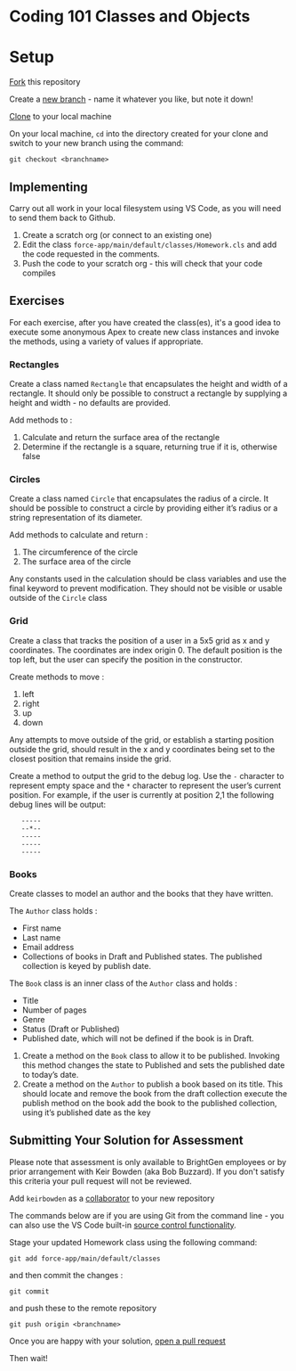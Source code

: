 # Coding 101 Classes and Objects

# Setup

[Fork](https://docs.github.com/en/get-started/quickstart/fork-a-repo) this repository

Create a [new branch](https://docs.github.com/en/github/collaborating-with-pull-requests/proposing-changes-to-your-work-with-pull-requests/creating-and-deleting-branches-within-your-repository) - name it whatever you like, but note it down!

[Clone](https://docs.github.com/en/github/creating-cloning-and-archiving-repositories/cloning-a-repository-from-github/cloning-a-repository) to your local machine

On your local machine, `cd` into the directory created for your clone and switch to your new branch using the command:

`git checkout <branchname>`

## Implementing

Carry out all work in your local filesystem using VS Code, as you will 
need to send them back to Github.

1. Create a scratch org (or connect to an existing one)
1. Edit the class `force-app/main/default/classes/Homework.cls` and add the code
   requested in the comments. 
1. Push the code to your scratch org - this will check that your code compiles

## Exercises

For each exercise, after you have created the class(es), it's a good idea to execute some anonymous Apex to create new class instances and invoke the methods, using a variety of values if appropriate.

### Rectangles

Create a class named `Rectangle` that encapsulates the height and width of a rectangle.
It should only be possible to construct a rectangle by supplying a height and width - no defaults are provided.

Add methods to :
1. Calculate and return the surface area of the rectangle
1. Determine if the rectangle is a square, returning true if it is, otherwise false

### Circles

Create a class named `Circle` that encapsulates the radius of a circle.
It should be possible to construct a circle by providing either it’s radius or a string representation of its diameter.

Add methods to calculate and return :  
1. The circumference of the circle
1. The surface area of the circle

Any constants used in the calculation should be class variables and use the final keyword to prevent modification. They should not be visible or usable outside of the `Circle` class

### Grid 

Create a class that tracks the position of a user in a 5x5 grid as x and y coordinates. The coordinates are index origin 0.
The default position is the top left, but the user can specify the position in the constructor. 

Create methods to move :

1. left 
1. right 
1. up 
1. down

Any attempts to move outside of the grid, or establish a starting position outside the grid, should result in the x and y coordinates being set to the closest position that remains inside the grid.

Create a method to output the grid to the debug log. Use the `-` character to represent empty space and the `*` character to represent the user’s current position. For example, if the user is currently at position 2,1 the following debug lines will be output:

```
   ----- 
   --*--
   -----
   -----
   -----
```

### Books

Create classes to model an author and the books that they have written. 

The `Author` class holds :
- First name
- Last name
- Email address
- Collections of books in Draft and Published states. The published collection is keyed by publish date. 

The `Book` class is an inner class of the `Author` class and holds :
- Title
- Number of pages
- Genre
- Status (Draft or Published) 
- Published date, which will not be defined if the book is in Draft.

1. Create a method on the `Book` class to allow it to be published. Invoking this method changes the state to Published and sets the published date to today’s date.
1. Create a method on the `Author` to publish a book based on its title. This should locate and remove the book from the draft collection
execute the publish method on the book add the book to the published collection, using it’s published date as the key

## Submitting Your Solution for Assessment

Please note that assessment is only available to BrightGen employees or by prior arrangement with Keir Bowden (aka Bob Buzzard). If you don't satisfy this criteria your pull request will not be reviewed.

Add `keirbowden` as a [collaborator](https://docs.github.com/en/github/setting-up-and-managing-your-github-user-account/managing-access-to-your-personal-repositories/inviting-collaborators-to-a-personal-repository) to your new repository

The commands below are if you are using Git from the command line - you can also use the VS Code built-in [source control functionality](https://code.visualstudio.com/docs/editor/versioncontrol).

Stage your updated Homework class using the following command: 

`git add force-app/main/default/classes`

and then commit the changes :

`git commit`

and push these to the remote repository

`git push origin <branchname>`

Once you are happy with your solution, [open a pull request](https://docs.github.com/en/github/collaborating-with-pull-requests/proposing-changes-to-your-work-with-pull-requests/creating-a-pull-request)

Then wait!


